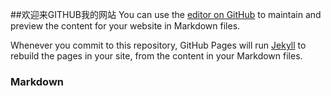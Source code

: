 ##欢迎来GITHUB我的网站
You can use the [editor on GitHub](https://github.com/llylife/lifeblog/edit/master/index.md) to maintain and preview the content for your website in Markdown files.

Whenever you commit to this repository, GitHub Pages will run [Jekyll](https://jekyllrb.com/) to rebuild the pages in your site, from the content in your Markdown files.

### Markdown
<script>
var btn=document.querySelector('.btn');
var footer=document.querySelector('.site-footer-owner');
btn.innerHTML="欢迎来到前端攻城狮城堡";
btn.style.display='block';
btn.href='https://llylife.github.io/lifeblog/';
footer.innerHTML="CopyRight(@)2017 "
</script>
